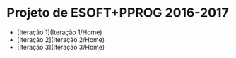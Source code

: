 # Projeto de ESOFT+PPROG 2016-2017

* [Iteração 1](Iteração 1/Home)
* [Iteração 2](Iteração 2/Home)
* [Iteração 3](Iteração 3/Home)

